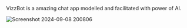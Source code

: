 VizzBot is a amazing chat app modelled and facilitated with power of AI.

![Screenshot 2024-09-08 200806](https://github.com/user-attachments/assets/76252677-5165-4bd7-b333-37d0b8feb214)
